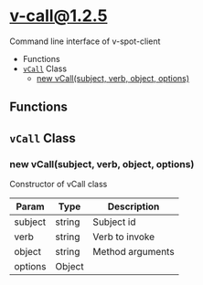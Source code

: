# v-call@1.2.5

Command line interface of v-spot-client

+ Functions
+ [`vCall`](#v-call-classes) Class
  + [new vCall(subject, verb, object, options)](#v-call-classes-v-call-constructor)

## Functions



<a class='md-heading-link' name="v-call-classes"></a>

## `vCall` Class






<a class='md-heading-link' name="v-call-classes-v-call-constructor" ></a>

### new vCall(subject, verb, object, options)

Constructor of vCall class

| Param | Type | Description |
| ----- | --- | -------- |
| subject | string | Subject id |
| verb | string | Verb to invoke |
| object | string | Method arguments |
| options | Object |  |





